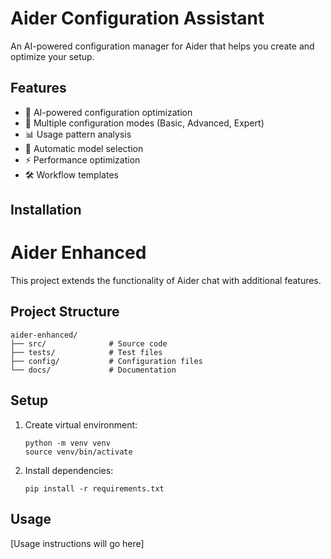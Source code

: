 # Aider Configuration Assistant

An AI-powered configuration manager for Aider that helps you create and optimize your setup.

## Features

- 🤖 AI-powered configuration optimization
- 🎯 Multiple configuration modes (Basic, Advanced, Expert)
- 📊 Usage pattern analysis
- 🔄 Automatic model selection
- ⚡ Performance optimization
- 🛠️ Workflow templates

## Installation
# Aider Enhanced

This project extends the functionality of Aider chat with additional features.

## Project Structure

```
aider-enhanced/
├── src/              # Source code
├── tests/            # Test files
├── config/           # Configuration files
└── docs/             # Documentation
```

## Setup

1. Create virtual environment:
   ```
   python -m venv venv
   source venv/bin/activate
   ```

2. Install dependencies:
   ```
   pip install -r requirements.txt
   ```

## Usage

[Usage instructions will go here]
